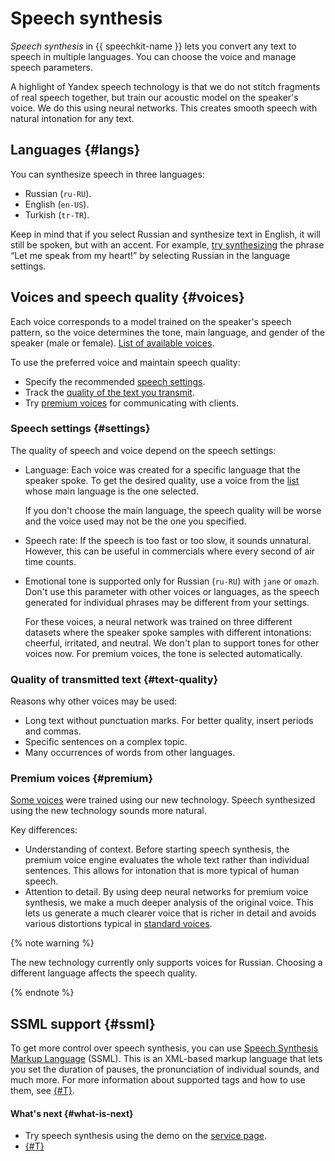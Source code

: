 # Speech synthesis

_Speech synthesis_ in {{ speechkit-name }} lets you convert any text to speech in multiple languages. You can choose the voice and manage speech parameters.

A highlight of Yandex speech technology is that we do not stitch fragments of real speech together, but train our acoustic model on the speaker's voice. We do this using neural networks. This creates smooth speech with natural intonation for any text.

## Languages {#langs}

You can synthesize speech in three languages:

- Russian (`ru-RU`).
- English (`en-US`).
- Turkish (`tr-TR`).

Keep in mind that if you select Russian and synthesize text in English, it will still be spoken, but with an accent. For example, [try synthesizing](https://cloud.yandex.com/services/speechkit#demo) the phrase <q>Let me speak from my heart!</q> by selecting Russian in the language settings.

## Voices and speech quality {#voices}

Each voice corresponds to a model trained on the speaker's speech pattern, so the voice determines the tone, main language, and gender of the speaker (male or female). [List of available voices](voices.md).

To use the preferred voice and maintain speech quality:

* Specify the recommended [speech settings](#settings).
* Track the [quality of the text you transmit](#text-quality).
* Try [premium voices](#premium) for communicating with clients.

### Speech settings {#settings}

The quality of speech and voice depend on the speech settings:

* Language: Each voice was created for a specific language that the speaker spoke. To get the desired quality, use a voice from the [list](voices.md) whose main language is the one selected.

    If you don't choose the main language, the speech quality will be worse and the voice used may not be the one you specified.

* Speech rate: If the speech is too fast or too slow, it sounds unnatural. However, this can be useful in commercials where every second of air time counts.

* Emotional tone is supported only for Russian (`ru-RU`) with `jane` or `omazh`. Don't use this parameter with other voices or languages, as the speech generated for individual phrases may be different from your settings.

    For these voices, a neural network was trained on three different datasets where the speaker spoke samples with different intonations: cheerful, irritated, and neutral. We don't plan to support tones for other voices now. For premium voices, the tone is selected automatically.

### Quality of transmitted text {#text-quality}

Reasons why other voices may be used:

* Long text without punctuation marks. For better quality, insert periods and commas.
* Specific sentences on a complex topic.
* Many occurrences of words from other languages.

### Premium voices {#premium}

[Some voices](voices.md#premium) were trained using our new technology. Speech synthesized using the new technology sounds more natural.

Key differences:

* Understanding of context. Before starting speech synthesis, the premium voice engine evaluates the whole text rather than individual sentences. This allows for intonation that is more typical of human speech.
* Attention to detail. By using deep neural networks for premium voice synthesis, we make a much deeper analysis of the original voice. This lets us generate a much clearer voice that is richer in detail and avoids various distortions typical in [standard voices](voices.md#standard).

{% note warning %}

The new technology currently only supports voices for Russian. Choosing a different language affects the speech quality.

{% endnote %}

## SSML support {#ssml}

To get more control over speech synthesis, you can use [Speech Synthesis Markup Language](https://en.wikipedia.org/wiki/Speech_Synthesis_Markup_Language) (SSML). This is an XML-based markup language that lets you set the duration of pauses, the pronunciation of individual sounds, and much more. For more information about supported tags and how to use them, see [{#T}](ssml.md).

#### What's next {#what-is-next}

* Try speech synthesis using the demo on the [service page](https://cloud.yandex.com/services/speechkit#demo).
* [{#T}](request.md)

